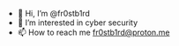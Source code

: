 - 👋 Hi, I’m @fr0stb1rd
- 👀 I’m interested in cyber security
- 📫 How to reach me fr0stb1rd@proton.me

<!---
fr0stb1rd/fr0stb1rd is a ✨ special ✨ repository because its `README.md` (this file) appears on your GitHub profile.
You can click the Preview link to take a look at your changes.
--->
